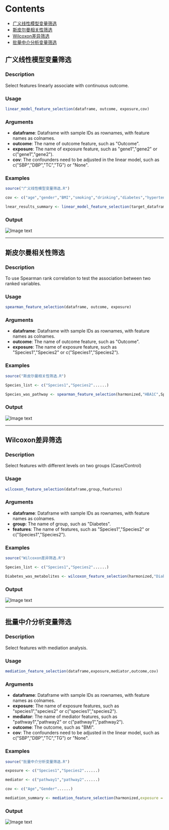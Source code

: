 # Contents  
- [广义线性模型变量筛选](#广义线性模型变量筛选)  
- [斯皮尔曼相关性筛选](#斯皮尔曼相关性筛选)  
- [Wilcoxon差异筛选](#wilcoxon差异筛选)
- [批量中介分析变量筛选](#批量中介分析变量筛选)


## 广义线性模型变量筛选

### Description
Select features linearly associate with continuous outcome.

### Usage
```R
linear_model_feature_selection(dataframe, outcome, exposure,cov)
```

### Arguments
- **dataframe**: Dataframe with sample IDs as rownames, with feature names as colnames.
- **outcome**: The name of outcome feature, such as "Outcome".
- **exposure**: The name of exposure feature, such as "gene1","gene2" or c("gene1","gene2").
- **cov**: The confounders need to be adjusted in the linear model, such as c("SBP","DBP","TC","TG") or "None".

### Examples
```R
source("广义线性模型变量筛选.R")

cov <- c("age","gender","BMI","smoking","drinking","diabetes","hypertension","MET","DD")

lnear_results_summary <- linear_model_feature_selection(target_dataframe,"TAMO",c("TC","TG","HDL"),cov)
```
### Output
![Image text](https://github.com/Bingqiye/Tool-box/blob/main/Screenshots/%E5%BE%AE%E4%BF%A1%E5%9B%BE%E7%89%87_20230710152507.png)

---

## 斯皮尔曼相关性筛选

### Description
To use Spearman rank correlation to test the association between two ranked variables.

### Usage
```R
spearman_feature_selection(dataframe, outcome, exposure)
```

### Arguments
- **dataframe**: Dataframe with sample IDs as rownames, with feature names as colnames.
- **outcome**: The name of outcome feature, such as "Outcome".
- **exposure**: The name of exposure feature, such as "Species1","Species2" or c("Species1","Species2").

### Examples
```R
source("斯皮尔曼相关性筛选.R")

Species_list <- c("Species1","Species2"......)

Species_was_pathway <- spearman_feature_selection(harmonized,"HBA1C",Species_list)
```
### Output
![Image text](https://github.com/Bingqiye/Tool-box/blob/main/Screenshots/%E5%BE%AE%E4%BF%A1%E6%88%AA%E5%9B%BE_20230723112730.png)

---

## Wilcoxon差异筛选

### Description
Select features with different levels on two groups (Case/Control)

### Usage
```R
wilcoxon_feature_selection(dataframe,group,features)
```

### Arguments
- **dataframe**: Dataframe with sample IDs as rownames, with feature names as colnames.
- **group**: The name of group, such as "Diabetes".
- **features**: The name of features, such as "Species1","Species2" or c("Species1","Species2").

### Examples
```R
source("Wilcoxon差异筛选.R")

Species_list <- c("Species1","Species2"......)

Diabetes_was_metabolites <- wilcoxon_feature_selection(harmonized,"Diabetes",Species_list)
```
### Output
![Image text](https://github.com/Bingqiye/Tool-box/blob/main/Screenshots/%E5%BE%AE%E4%BF%A1%E6%88%AA%E5%9B%BE_20230723154149.png)

---

## 批量中介分析变量筛选

### Description
Select features with mediation analysis.

### Usage
```R
mediation_feature_selection(dataframe,exposure,mediator,outcome,cov)
```

### Arguments
- **dataframe**: Dataframe with sample IDs as rownames, with feature names as colnames.
- **exposure**: The name of exposure features, such as "species1","species2" or c("species1","species2").
- **mediator**: The name of mediator features, such as "pathway1","pathway2" or c("pathway1","pathway2").
- **outcome**: The outcome, such as "BMI".
- **cov**: The confounders need to be adjusted in the linear model, such as c("SBP","DBP","TC","TG") or "None".

### Examples
```R
source("批量中介分析变量筛选.R")

exposure <- c("Species1","Species2"......)

mediator <- c("pathway1","pathway2"......)

cov <- c("Age","Gender"......)

mediation_summary <- mediation_feature_selection(harmonized,exposure = exposure,mediator = mediator,outcome = "BMI",cov = cov)
```
### Output
![Image text](https://github.com/Bingqiye/Tool-box/blob/main/Screenshots/%E5%BE%AE%E4%BF%A1%E6%88%AA%E5%9B%BE_20230723185318.png)


